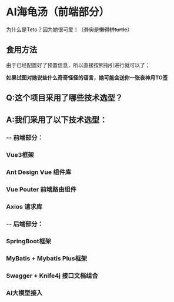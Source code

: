 # AI海龟汤（前端部分）
为什么是Teto？因为她很可爱！（~~其实是懒得拼turtle~~）

## 食用方法
由于已经配置好了预置信息，所以直接按照指引进行就可以了；

**如果试图对她说些什么奇奇怪怪的语言，她可能会送你一张夜神月TO签**

## Q:这个项目采用了哪些技术选型？
## A:我们采用了以下技术选型：
### -- 前端部分：
### Vue3框架
### Ant Design Vue 组件库
### Vue Pouter 前端路由组件
### Axios 请求库
### -- 后端部分：
### SpringBoot框架
### MyBatis + Mybatis Plus框架
### Swagger + Knife4j 接口文档组合
### AI大模型接入
